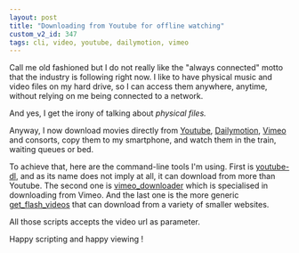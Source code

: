 ```yaml
---
layout: post
title: "Downloading from Youtube for offline watching"
custom_v2_id: 347
tags: cli, video, youtube, dailymotion, vimeo
---
```


Call me old fashioned but I do not really like the "always connected" motto
that the industry is following right now. I like to have physical music and
video files on my hard drive, so I can access them anywhere, anytime, without
relying on me being connected to a network.

And yes, I get the irony of talking about _physical _files_._

Anyway, I now download movies directly from [Youtube](http://youtube.com/),
[Dailymotion](http://www.dailymotion.com/), [Vimeo](http://www.vimeo.com/) and
consorts, copy them to my smartphone, and watch them in the train, waiting
queues or bed.

To achieve that, here are the command-line tools I'm using. First is [youtube-
dl](https://github.com/rg3/youtube-dl), and as its name does not imply at all,
it can download from more than Youtube. The second one is
[vimeo_downloader](https://github.com/bf4/vimeo_downloader) which is
specialised in downloading from Vimeo. And the last one is the more generic
[get_flash_videos](http://code.google.com/p/get-flash-videos/) that can
download from a variety of smaller websites.

All those scripts accepts the video url as parameter.

Happy scripting and happy viewing !